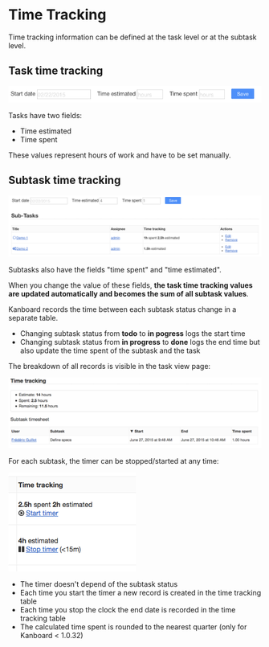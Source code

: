 Time Tracking
=============

Time tracking information can be defined at the task level or at the subtask level.

Task time tracking
------------------

![Task time tracking](../screenshots/task-time-tracking.png)

Tasks have two fields:

- Time estimated
- Time spent

These values represent hours of work and have to be set manually.

Subtask time tracking
---------------------

![Subtask time tracking](../screenshots/subtask-time-tracking.png)

Subtasks also have the fields "time spent" and "time estimated".

When you change the value of these fields, **the task time tracking values are updated automatically and becomes the sum of all subtask values**.

Kanboard records the time between each subtask status change in a separate table.

- Changing subtask status from **todo** to **in pogress** logs the start time
- Changing subtask status from **in progress** to **done** logs the end time but also update the time spent of the subtask and the task

The breakdown of all records is visible in the task view page:

![Task timesheet](../screenshots/task-timesheet.png)

For each subtask, the timer can be stopped/started at any time:

![Subtask timer](../screenshots/subtask-timer.png)

- The timer doesn't depend of the subtask status
- Each time you start the timer a new record is created in the time tracking table
- Each time you stop the clock the end date is recorded in the time tracking table
- The calculated time spent is rounded to the nearest quarter (only for Kanboard < 1.0.32)
